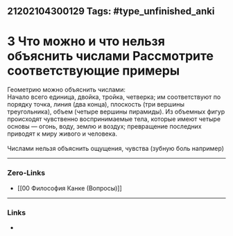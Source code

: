 21202104300129
Tags: #type_unfinished_anki
---
# 3 Что можно и что нельзя объяснить числами Рассмотрите соответствующие примеры

Геометрию можно объяснить числами: <br>  Начало всего единица, двойка, тройка, четверка; им соответствуют по порядку точка, линия (два конца), плоскость (три вершины треугольника), объем (четыре вершины пирамиды). Из объемных фигур происходят чувственно воспринимаемые тела, которые имеют четыре основы — огонь, воду, землю и воздух; превращение последних приводят к миру живого и человека.<br><br>Числами нельзя объяснить ощущения, чувства (зубную боль например)

---
### Zero-Links
- [[00 Философия Канке (Вопросы)]]
---
### Links
-
